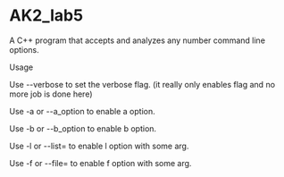 # AK2_lab5

A C++ program that accepts and analyzes any number
command line options.

Usage

Use --verbose to set the verbose flag. (it really only enables flag and no more job is done here)

Use -a or --a_option to enable a option.

Use -b or --b_option to enable b option.

Use -l<int> or --list=<int> to enable l option with some arg.

Use -f<string> or --file=<string> to enable f option with some arg.
